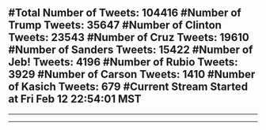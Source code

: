 #Total Number of Tweets: 104416 
#Number of Trump Tweets: 35647
#Number of Clinton Tweets: 23543
#Number of Cruz Tweets: 19610
#Number of Sanders Tweets: 15422
#Number of Jeb! Tweets: 4196
#Number of Rubio Tweets: 3929
#Number of Carson Tweets: 1410
#Number of Kasich Tweets: 679
#Current Stream Started at Fri Feb 12 22:54:01 MST
---
---
---
